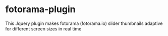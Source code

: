 # fotorama-plugin
This Jquery plugin makes fotorama (fotorama.io) slider thumbnails adaptive for different screen sizes in real time 
